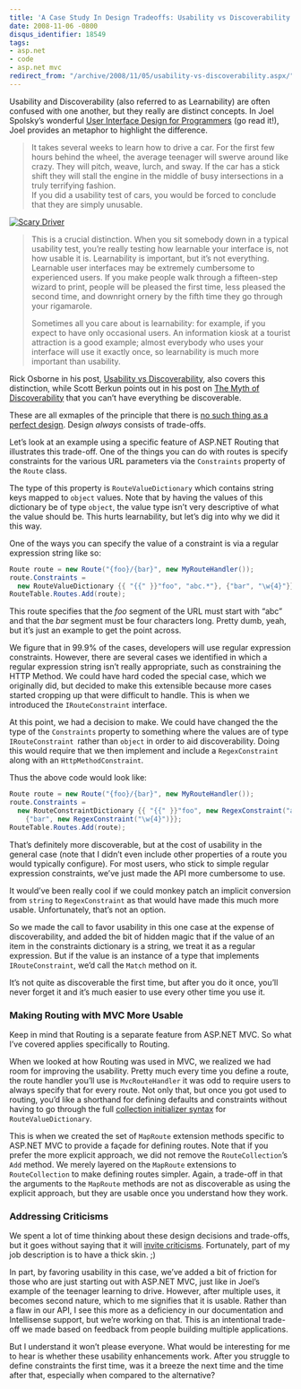 ```yaml
---
title: 'A Case Study In Design Tradeoffs: Usability vs Discoverability'
date: 2008-11-06 -0800
disqus_identifier: 18549
tags:
- asp.net
- code
- asp.net mvc
redirect_from: "/archive/2008/11/05/usability-vs-discoverability.aspx/"
---
```


Usability and Discoverability (also referred to as Learnability) are
often confused with one another, but they really are distinct concepts.
In Joel Spolsky’s wonderful [User Interface Design for
Programmers](http://www.amazon.com/gp/product/1893115941?ie=UTF8&tag=youvebeenhaac-20&linkCode=as2&camp=1789&creative=9325&creativeASIN=1893115941)
(go read it!), Joel provides an metaphor to highlight the difference.

> It takes several weeks to learn how to drive a car. For the first few
> hours behind the wheel, the average teenager will swerve around like
> crazy. They will pitch, weave, lurch, and sway. If the car has a stick
> shift they will stall the engine in the middle of busy intersections
> in a truly terrifying fashion. \
> If you did a usability test of cars, you would be forced to conclude
> that they are simply unusable.

[![Scary
Driver](https://haacked.com/images/haacked_com/WindowsLiveWriter/ACaseStudyInDesignTradeoffsUsabilityvsDi_11DB9/learning-to-drive_thumb.jpg "Scary Driver")](https://haacked.com/images/haacked_com/WindowsLiveWriter/ACaseStudyInDesignTradeoffsUsabilityvsDi_11DB9/learning-to-drive_2.jpg)

> This is a crucial distinction. When you sit somebody down in a typical
> usability test, you’re really testing how learnable your interface is,
> not how usable it is. Learnability is important, but it’s not
> everything. Learnable user interfaces may be extremely cumbersome to
> experienced users. If you make people walk through a fifteen-step
> wizard to print, people will be pleased the first time, less pleased
> the second time, and downright ornery by the fifth time they go
> through your rigamarole.
>
> Sometimes all you care about is learnability: for example, if you
> expect to have only occasional users. An information kiosk at a
> tourist attraction is a good example; almost everybody who uses your
> interface will use it exactly once, so learnability is much more
> important than usability.

Rick Osborne in his post, [Usability vs
Discoverability](http://rickosborne.org/blog/index.php/2007/04/19/usability-vs-discoverability/ "Usability vs Discoverability"),
also covers this distinction, while Scott Berkun points out in his post
on [The Myth of
Discoverability](http://www.scottberkun.com/essays/26-the-myth-of-discoverability/ "The Myth of Discoverability")
that you can’t have everything be discoverable.

These are all exmaples of the principle that there is [no such thing as
a perfect
design](https://haacked.com/archive/2005/05/31/ThereIsNoPerfectDesign.aspx "There is no perfect design").
Design *always* consists of trade-offs.

Let’s look at an example using a specific feature of ASP.NET Routing
that illustrates this trade-off. One of the things you can do with
routes is specify constraints for the various URL parameters via the
`Constraints` property of the `Route` class.

The type of this property is `RouteValueDictionary` which contains
string keys mapped to `object` values. Note that by having the values of
this dictionary be of type `object`, the value type isn’t very
descriptive of what the value should be. This hurts learnability, but
let’s dig into why we did it this way.

One of the ways you can specify the value of a constraint is via a
regular expression string like so:

```csharp
Route route = new Route("{foo}/{bar}", new MyRouteHandler());
route.Constraints = 
  new RouteValueDictionary {{ "{{" }}"foo", "abc.*"}, {"bar", "\w{4}"}};
RouteTable.Routes.Add(route);
```

This route specifies that the *foo* segment of the URL must start with
“abc” and that the *bar* segment must be four characters long. Pretty
dumb, yeah, but it’s just an example to get the point across.

We figure that in 99.9% of the cases, developers will use regular
expression constraints. However, there are several cases we identified
in which a regular expression string isn’t really appropriate, such as
constraining the HTTP Method. We could have hard coded the special case,
which we originally did, but decided to make this extensible because
more cases started cropping up that were difficult to handle. This is
when we introduced the `IRouteConstraint` interface.

At this point, we had a decision to make. We could have changed the the
type of the `Constraints` property to something where the values are of
type `IRouteConstraint `rather than `object` in order to aid
discoverability. Doing this would require that we then implement and
include a `RegexConstraint` along with an `HttpMethodConstraint`.

Thus the above code would look like:

```csharp
Route route = new Route("{foo}/{bar}", new MyRouteHandler());
route.Constraints = 
  new RouteConstraintDictionary {{ "{{" }}"foo", new RegexConstraint("abc.*")}, 
    {"bar", new RegexConstraint("\w{4}")}};
RouteTable.Routes.Add(route);
```

That’s definitely more discoverable, but at the cost of usability in the
general case (note that I didn’t even include other properties of a
route you would typically configure). For most users, who stick to
simple regular expression constraints, we’ve just made the API more
cumbersome to use.

It would’ve been really cool if we could monkey patch an implicit
conversion from `string` to `RegexConstraint` as that would have made
this much more usable. Unfortunately, that’s not an option.

So we made the call to favor usability in this one case at the expense
of discoverability, and added the bit of hidden magic that if the value
of an item in the constraints dictionary is a string, we treat it as a
regular expression. But if the value is an instance of a type that
implements `IRouteConstraint`, we’d call the `Match` method on it.

It’s not quite as discoverable the first time, but after you do it once,
you’ll never forget it and it’s much easier to use every other time you
use it.

### Making Routing with MVC More Usable

Keep in mind that Routing is a separate feature from ASP.NET MVC. So
what I’ve covered applies specifically to Routing.

When we looked at how Routing was used in MVC, we realized we had room
for improving the usability. Pretty much every time you define a route,
the route handler you’ll use is `MvcRouteHandler` it was odd to require
users to always specify that for every route. Not only that, but once
you got used to routing, you’d like a shorthand for defining defaults
and constraints without having to go through the full [collection
initializer
syntax](https://haacked.com/archive/2008/01/06/collection-initializers.aspx "Collection Initializers")
for `RouteValueDictionary`.

This is when we created the set of `MapRoute` extension methods specific
to ASP.NET MVC to provide a façade for defining routes. Note that if you
prefer the more explicit approach, we did not remove the
`RouteCollection`’s `Add` method. We merely layered on the `MapRoute`
extensions to `RouteCollection` to make defining routes simpler. Again,
a trade-off in that the arguments to the `MapRoute` methods are not as
discoverable as using the explicit approach, but they are usable once
you understand how they work.

### Addressing Criticisms

We spent a lot of time thinking about these design decisions and
trade-offs, but it goes without saying that it will [invite
criticisms](http://ayende.com/Blog/archive/2008/11/05/a-case-study-of-bad-api-design-asp.net-mvc-routing.aspx "Bad API").
Fortunately, part of my job description is to have a thick skin. ;)

In part, by favoring usability in this case, we’ve added a bit of
friction for those who are just starting out with ASP.NET MVC, just like
in Joel’s example of the teenager learning to drive. However, after
multiple uses, it becomes second nature, which to me signifies that it
is usable. Rather than a flaw in our API, I see this more as a
deficiency in our documentation and Intellisense support, but we’re
working on that. This is an intentional trade-off we made based on
feedback from people building multiple applications.

But I understand it won’t please everyone. What would be interesting for
me to hear is whether these usability enhancements work. After you
struggle to define constraints the first time, was it a breeze the next
time and the time after that, especially when compared to the
alternative?

